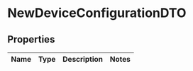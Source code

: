 
# NewDeviceConfigurationDTO

## Properties
Name | Type | Description | Notes
------------ | ------------- | ------------- | -------------



